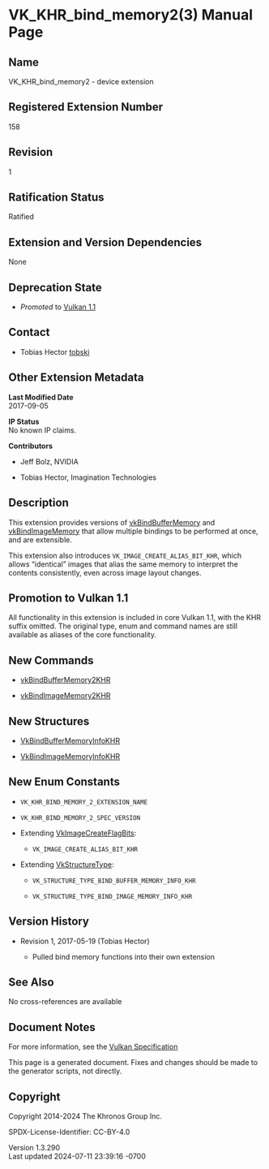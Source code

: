 # VK_KHR_bind_memory2(3) Manual Page

## Name

VK_KHR_bind_memory2 - device extension



## <a href="#_registered_extension_number" class="anchor"></a>Registered Extension Number

158

## <a href="#_revision" class="anchor"></a>Revision

1

## <a href="#_ratification_status" class="anchor"></a>Ratification Status

Ratified

## <a href="#_extension_and_version_dependencies" class="anchor"></a>Extension and Version Dependencies

None

## <a href="#_deprecation_state" class="anchor"></a>Deprecation State

- *Promoted* to <a
  href="https://registry.khronos.org/vulkan/specs/1.3-extensions/html/vkspec.html#versions-1.1-promotions"
  target="_blank" rel="noopener">Vulkan 1.1</a>

## <a href="#_contact" class="anchor"></a>Contact

- Tobias Hector <a
  href="https://github.com/KhronosGroup/Vulkan-Docs/issues/new?body=%5BVK_KHR_bind_memory2%5D%20@tobski%0A*Here%20describe%20the%20issue%20or%20question%20you%20have%20about%20the%20VK_KHR_bind_memory2%20extension*"
  target="_blank" rel="nofollow noopener"><em></em>tobski</a>

## <a href="#_other_extension_metadata" class="anchor"></a>Other Extension Metadata

**Last Modified Date**  
2017-09-05

**IP Status**  
No known IP claims.

**Contributors**  
- Jeff Bolz, NVIDIA

- Tobias Hector, Imagination Technologies

## <a href="#_description" class="anchor"></a>Description

This extension provides versions of
[vkBindBufferMemory](https://registry.khronos.org/vulkan/specs/1.3-extensions/man/html/vkBindBufferMemory.html) and
[vkBindImageMemory](https://registry.khronos.org/vulkan/specs/1.3-extensions/man/html/vkBindImageMemory.html) that allow multiple bindings
to be performed at once, and are extensible.

This extension also introduces `VK_IMAGE_CREATE_ALIAS_BIT_KHR`, which
allows “identical” images that alias the same memory to interpret the
contents consistently, even across image layout changes.

## <a href="#_promotion_to_vulkan_1_1" class="anchor"></a>Promotion to Vulkan 1.1

All functionality in this extension is included in core Vulkan 1.1, with
the KHR suffix omitted. The original type, enum and command names are
still available as aliases of the core functionality.

## <a href="#_new_commands" class="anchor"></a>New Commands

- [vkBindBufferMemory2KHR](https://registry.khronos.org/vulkan/specs/1.3-extensions/man/html/vkBindBufferMemory2KHR.html)

- [vkBindImageMemory2KHR](https://registry.khronos.org/vulkan/specs/1.3-extensions/man/html/vkBindImageMemory2KHR.html)

## <a href="#_new_structures" class="anchor"></a>New Structures

- [VkBindBufferMemoryInfoKHR](https://registry.khronos.org/vulkan/specs/1.3-extensions/man/html/VkBindBufferMemoryInfoKHR.html)

- [VkBindImageMemoryInfoKHR](https://registry.khronos.org/vulkan/specs/1.3-extensions/man/html/VkBindImageMemoryInfoKHR.html)

## <a href="#_new_enum_constants" class="anchor"></a>New Enum Constants

- `VK_KHR_BIND_MEMORY_2_EXTENSION_NAME`

- `VK_KHR_BIND_MEMORY_2_SPEC_VERSION`

- Extending [VkImageCreateFlagBits](https://registry.khronos.org/vulkan/specs/1.3-extensions/man/html/VkImageCreateFlagBits.html):

  - `VK_IMAGE_CREATE_ALIAS_BIT_KHR`

- Extending [VkStructureType](https://registry.khronos.org/vulkan/specs/1.3-extensions/man/html/VkStructureType.html):

  - `VK_STRUCTURE_TYPE_BIND_BUFFER_MEMORY_INFO_KHR`

  - `VK_STRUCTURE_TYPE_BIND_IMAGE_MEMORY_INFO_KHR`

## <a href="#_version_history" class="anchor"></a>Version History

- Revision 1, 2017-05-19 (Tobias Hector)

  - Pulled bind memory functions into their own extension

## <a href="#_see_also" class="anchor"></a>See Also

No cross-references are available

## <a href="#_document_notes" class="anchor"></a>Document Notes

For more information, see the <a
href="https://registry.khronos.org/vulkan/specs/1.3-extensions/html/vkspec.html#VK_KHR_bind_memory2"
target="_blank" rel="noopener">Vulkan Specification</a>

This page is a generated document. Fixes and changes should be made to
the generator scripts, not directly.

## <a href="#_copyright" class="anchor"></a>Copyright

Copyright 2014-2024 The Khronos Group Inc.

SPDX-License-Identifier: CC-BY-4.0

Version 1.3.290  
Last updated 2024-07-11 23:39:16 -0700
